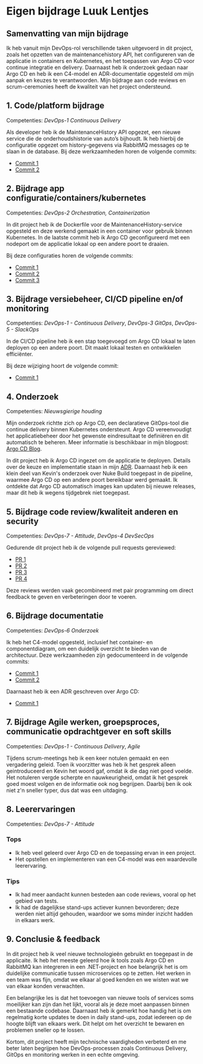 # Eigen bijdrage Luuk Lentjes

## Samenvatting van mijn bijdrage
Ik heb vanuit mijn DevOps-rol verschillende taken uitgevoerd in dit project, zoals het opzetten van de maintenancehistory API, het configureren van de applicatie in containers en Kubernetes, en het toepassen van Argo CD voor continue integratie en delivery. Daarnaast heb ik onderzoek gedaan naar Argo CD en heb ik een C4-model en ADR-documentatie opgesteld om mijn aanpak en keuzes te verantwoorden. Mijn bijdrage aan code reviews en scrum-ceremonies heeft de kwaliteit van het project ondersteund.

## 1. Code/platform bijdrage

Competenties: *DevOps-1 Continuous Delivery*

Als developer heb ik de MaintenanceHistory API opgezet, een nieuwe service die de onderhoudshistorie van auto’s bijhoudt. Ik heb hierbij de configuratie opgezet om history-gegevens via RabbitMQ messages op te slaan in de database. Bij deze werkzaamheden horen de volgende commits:
- [Commit 1](https://github.com/hanaim-devops/devops-bp-pitstop-uitbreiding-team-monaco/commit/f0739226d69d42faca72ce0fd881a5813a84968d)
- [Commit 2](https://github.com/hanaim-devops/devops-bp-pitstop-uitbreiding-team-monaco/commit/99f53eec8c3feaed7140eca977749031f836d547)

## 2. Bijdrage app configuratie/containers/kubernetes

Competenties: *DevOps-2 Orchestration, Containerization*

In dit project heb ik de Dockerfile voor de MaintenanceHistory-service opgesteld en deze werkend gemaakt in een container voor gebruik binnen Kubernetes. In de laatste commit heb ik Argo CD geconfigureerd met een nodeport om de applicatie lokaal op een andere poort te draaien.

Bij deze configuraties horen de volgende commits:
- [Commit 1](https://github.com/hanaim-devops/devops-bp-pitstop-uitbreiding-team-monaco/commit/060c167769de080402c0ae8969bfb4e78d7b7a8c)
- [Commit 2](https://github.com/hanaim-devops/devops-bp-pitstop-uitbreiding-team-monaco/commit/a6fbc02acfb4a3b18a317b16a6be5dfa5c38c5a3)
- [Commit 3](https://github.com/hanaim-devops/devops-bp-pitstop-uitbreiding-team-monaco/commit/cb930cb7ace8bc049f8f5e102d3b2e0f7eb58044)

## 3. Bijdrage versiebeheer, CI/CD pipeline en/of monitoring

Competenties: *DevOps-1 - Continuous Delivery*, *DevOps-3 GitOps*, *DevOps-5 - SlackOps*

In de CI/CD pipeline heb ik een stap toegevoegd om Argo CD lokaal te laten deployen op een andere poort. Dit maakt lokaal testen en ontwikkelen efficiënter.

Bij deze wijziging hoort de volgende commit:
- [Commit 1](https://github.com/hanaim-devops/devops-bp-pitstop-uitbreiding-team-monaco/commit/f1d949712e4566a625e133758154be62679cefed)

## 4. Onderzoek

Competenties: *Nieuwsgierige houding*

Mijn onderzoek richtte zich op Argo CD, een declaratieve GitOps-tool die continue delivery binnen Kubernetes ondersteunt. Argo CD vereenvoudigt het applicatiebeheer door het gewenste eindresultaat te definiëren en dit automatisch te beheren. Meer informatie is beschikbaar in mijn blogpost: [Argo CD Blog](https://github.com/hanaim-devops/devops-blog-luuk-lentjes/blob/main/src/dev-blog-argo-cd-binnen-gitops-processen-en-kubernetes/README.md).

In dit project heb ik Argo CD ingezet om de applicatie te deployen. Details over de keuze en implementatie staan in mijn [ADR](../adr/argocd.md). Daarnaast heb ik een klein deel van Kevin's onderzoek over Nuke Build toegepast in de pipeline, waarmee Argo CD op een andere poort bereikbaar werd gemaakt. Ik ontdekte dat Argo CD automatisch images kan updaten bij nieuwe releases, maar dit heb ik wegens tijdgebrek niet toegepast.

## 5. Bijdrage code review/kwaliteit anderen en security

Competenties: *DevOps-7 - Attitude*, *DevOps-4 DevSecOps*

Gedurende dit project heb ik de volgende pull requests gereviewed:
- [PR 1](https://github.com/hanaim-devops/devops-bp-pitstop-uitbreiding-team-monaco/pull/58)
- [PR 2](https://github.com/hanaim-devops/devops-bp-pitstop-uitbreiding-team-monaco/pull/65)
- [PR 3](https://github.com/hanaim-devops/devops-bp-pitstop-uitbreiding-team-monaco/pull/64)
- [PR 4](https://github.com/hanaim-devops/devops-bp-pitstop-uitbreiding-team-monaco/pull/45)

Deze reviews werden vaak gecombineerd met pair programming om direct feedback te geven en verbeteringen door te voeren.

## 6. Bijdrage documentatie

Competenties: *DevOps-6 Onderzoek*

Ik heb het C4-model opgesteld, inclusief het container- en componentdiagram, om een duidelijk overzicht te bieden van de architectuur. Deze werkzaamheden zijn gedocumenteerd in de volgende commits:
- [Commit 1](https://github.com/hanaim-devops/devops-bp-pitstop-uitbreiding-team-monaco/commit/3ac5bba21b905381a507236558c04dba01e432ab)
- [Commit 2](https://github.com/hanaim-devops/devops-bp-pitstop-uitbreiding-team-monaco/commit/97f08193b93eed381734c1ac9c674604ca7a5f58)

Daarnaast heb ik een ADR geschreven over Argo CD:
- [Commit 1](https://github.com/hanaim-devops/devops-bp-pitstop-uitbreiding-team-monaco/commit/97f08193b93eed381734c1ac9c674604ca7a5f58)

## 7. Bijdrage Agile werken, groepsproces, communicatie opdrachtgever en soft skills

Competenties: *DevOps-1 - Continuous Delivery*, *Agile*

Tijdens scrum-meetings heb ik een keer notulen gemaakt en een vergadering geleid. Toen ik voorzitter was heb ik het gesprek alleen geintroduceerd en Kevin het woord gaf, omdat ik die dag niet goed voelde. 
Het notuleren vergde scherpte en nauwkeurigheid, omdat ik het gesprek goed moest volgen en de informatie ook nog begrijpen. Daarbij ben ik ook niet z'n sneller typer, dus dat was een uitdaging.

## 8. Leerervaringen

Competenties: *DevOps-7 - Attitude*

### Tops
- Ik heb veel geleerd over Argo CD en de toepassing ervan in een project.
- Het opstellen en implementeren van een C4-model was een waardevolle leerervaring.

### Tips
- Ik had meer aandacht kunnen besteden aan code reviews, vooral op het gebied van tests.
- Ik had de dagelijkse stand-ups actiever kunnen bevorderen; deze werden niet altijd gehouden, waardoor we soms minder inzicht hadden in elkaars werk.

## 9. Conclusie & feedback

In dit project heb ik veel nieuwe technologieën gebruikt en toegepast in de applicaite. Ik heb het meeste geleerd hoe ik tools zoals Argo CD en RabbitMQ kan integreren in een .NET-project en hoe belangrijk het is om duidelijke communicatie tussen microservices op te zetten. Het werken in een team was fijn, omdat we elkaar al goed kenden en we wisten wat we van elkaar konden verwachten.

Een belangrijke les is dat het toevoegen van nieuwe tools of services soms moeilijker kan zijn dan het lijkt, vooral als je deze moet aanpassen binnen een bestaande codebase. Daarnaast heb ik gemerkt hoe handig het is om regelmatig korte updates te doen in daily stand-ups, zodat iedereen op de hoogte blijft van elkaars werk. Dit helpt om het overzicht te bewaren en problemen sneller op te lossen.

Kortom, dit project heeft mijn technische vaardigheden verbeterd en me beter laten begrijpen hoe DevOps-processen zoals Continuous Delivery, GitOps en monitoring werken in een echte omgeving.
